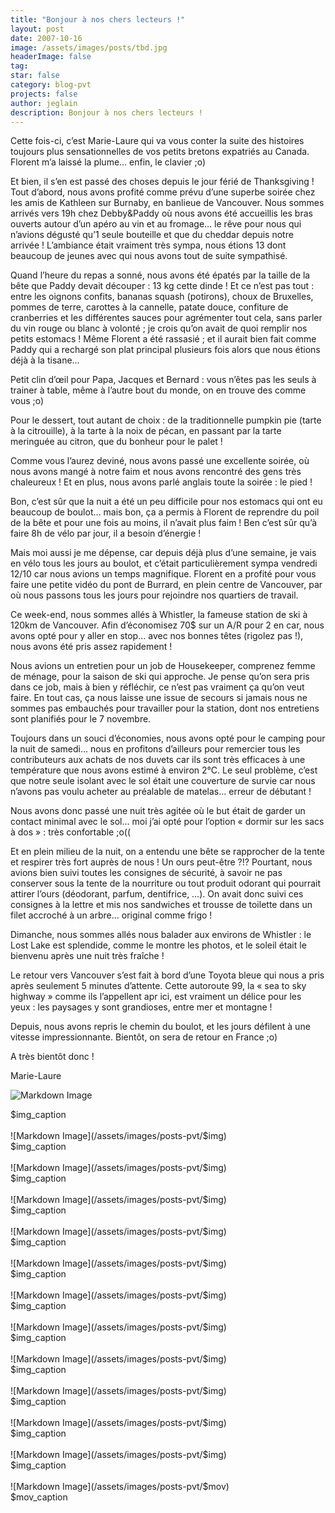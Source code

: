 ```yaml
---
title: "Bonjour à nos chers lecteurs !"
layout: post
date: 2007-10-16
image: /assets/images/posts/tbd.jpg
headerImage: false
tag:
star: false
category: blog-pvt
projects: false
author: jeglain
description: Bonjour à nos chers lecteurs !
---
```

Cette fois-ci, c’est Marie-Laure qui va vous conter la suite des
histoires toujours plus sensationnelles de vos petits bretons expatriés
au Canada. Florent m’a laissé la plume… enfin, le clavier ;o)

Et bien, il s’en est passé des choses depuis le jour férié de
Thanksgiving ! Tout d’abord, nous avons profité comme prévu d’une
superbe soirée chez les amis de Kathleen sur Burnaby, en banlieue de
Vancouver. Nous sommes arrivés vers 19h chez Debby&Paddy où nous avons
été accueillis les bras ouverts autour d’un apéro au vin et au
fromage… le rêve pour nous qui n’avions dégusté qu’1 seule
bouteille et que du cheddar depuis notre arrivée ! L’ambiance était
vraiment très sympa, nous étions 13 dont beaucoup de jeunes avec qui
nous avons tout de suite sympathisé.

Quand l’heure du repas a sonné, nous avons été épatés par la
taille de la bête que Paddy devait découper : 13 kg cette dinde ! Et
ce n’est pas tout : entre les oignons confits, bananas squash
(potirons), choux de Bruxelles, pommes de terre, carottes à la
cannelle, patate douce, confiture de cranberries et les différentes
sauces pour agrémenter tout cela, sans parler du vin rouge ou blanc à
volonté ; je crois qu’on avait de quoi remplir nos petits
estomacs ! Même Florent a été rassasié ; et il aurait bien fait
comme Paddy qui a rechargé son plat principal plusieurs fois alors que
nous étions déjà à la tisane… 

Petit clin d’œil pour Papa, Jacques et Bernard : vous n’êtes pas
les seuls à trainer à table, même à l’autre bout du monde, on en
trouve des comme vous ;o)

Pour le dessert, tout autant de choix : de la traditionnelle pumpkin
pie (tarte à la citrouille), à la tarte à la noix de pécan, en
passant par la tarte meringuée au citron, que du bonheur pour le
palet !

Comme vous l’aurez deviné, nous avons passé une excellente soirée,
où nous avons mangé à notre faim et nous avons rencontré des gens
très chaleureux ! Et en plus, nous avons parlé anglais toute la
soirée : le pied !

Bon, c’est sûr que la nuit a été un peu difficile pour nos estomacs
qui ont eu beaucoup de boulot… mais bon, ça a permis à Florent de
reprendre du poil de la bête et pour une fois au moins, il n’avait
plus faim ! Ben c’est sûr qu’à faire 8h de vélo par jour, il a
besoin d’énergie !

Mais moi aussi je me dépense, car depuis déjà plus d’une semaine,
je vais en vélo tous les jours au boulot, et c’était
particulièrement sympa vendredi 12/10 car nous avions un temps
magnifique. Florent en a profité pour vous faire une petite vidéo du
pont de Burrard, en plein centre de Vancouver, par où nous passons tous
les jours pour rejoindre nos quartiers de travail. 

Ce week-end, nous sommes allés à Whistler, la fameuse station de ski
à 120km de Vancouver. Afin d’économisez 70$ sur un A/R pour 2 en
car, nous avons opté pour y aller en stop… avec nos bonnes
têtes (rigolez pas !), nous avons été pris assez rapidement !

Nous avions un entretien pour un job de Housekeeper, comprenez femme de
ménage, pour la saison de ski qui approche. Je pense qu’on sera pris
dans ce job, mais à bien y réfléchir, ce n’est pas vraiment ça
qu’on veut faire. En tout cas, ça nous laisse une issue de secours si
jamais nous ne sommes pas embauchés pour travailler pour la station,
dont nos entretiens sont planifiés pour le 7 novembre.

Toujours dans un souci d’économies, nous avons opté pour le camping
pour la nuit de samedi… nous en profitons d’ailleurs pour remercier
tous les contributeurs aux achats de nos duvets car ils sont très
efficaces à une température que nous avons estimé à environ 2°C. Le
seul problème, c’est que notre seule isolant avec le sol était une
couverture de survie car nous n’avons pas voulu acheter au préalable
de matelas… erreur de débutant ! 

Nous avons donc passé une nuit très agitée où le but était de
garder un contact minimal avec le sol… moi j’ai opté pour
l’option « dormir sur les sacs à dos » : très confortable ;o((

Et en plein milieu de la nuit, on a entendu une bête se rapprocher de
la tente et respirer très fort auprès de nous ! Un ours
peut-être ?!? Pourtant, nous avions bien suivi toutes les consignes de
sécurité, à savoir ne pas conserver sous la tente de la nourriture ou
tout produit odorant qui pourrait attirer l’ours (déodorant, parfum,
dentifrice, …). On avait donc suivi ces consignes à la lettre et mis
nos sandwiches et trousse de toilette dans un filet accroché à un
arbre… original comme frigo !

Dimanche, nous sommes allés nous balader aux environs de Whistler : le
Lost Lake est splendide, comme le montre les photos, et le soleil était
le bienvenu après une nuit très fraîche !

Le retour vers Vancouver s’est fait à bord d’une Toyota bleue qui
nous a pris après seulement 5 minutes d’attente. Cette autoroute 99,
la « sea to sky highway » comme ils l’appellent apr ici, est
vraiment un délice pour les yeux : les paysages y sont grandioses,
entre mer et montagne !

Depuis, nous avons repris le chemin du boulot, et les jours défilent à
une vitesse impressionnante. Bientôt, on sera de retour en France ;o)

A très bientôt donc !

Marie-Laure

![Markdown Image](/assets/images/posts-pvt/$img)
<figcaption class="caption">$img_caption</figcaption>
<br>
![Markdown Image](/assets/images/posts-pvt/$img)
<figcaption class="caption">$img_caption</figcaption>
<br>
![Markdown Image](/assets/images/posts-pvt/$img)
<figcaption class="caption">$img_caption</figcaption>
<br>
![Markdown Image](/assets/images/posts-pvt/$img)
<figcaption class="caption">$img_caption</figcaption>
<br>
![Markdown Image](/assets/images/posts-pvt/$img)
<figcaption class="caption">$img_caption</figcaption>
<br>
![Markdown Image](/assets/images/posts-pvt/$img)
<figcaption class="caption">$img_caption</figcaption>
<br>
![Markdown Image](/assets/images/posts-pvt/$img)
<figcaption class="caption">$img_caption</figcaption>
<br>
![Markdown Image](/assets/images/posts-pvt/$img)
<figcaption class="caption">$img_caption</figcaption>
<br>
![Markdown Image](/assets/images/posts-pvt/$img)
<figcaption class="caption">$img_caption</figcaption>
<br>
![Markdown Image](/assets/images/posts-pvt/$img)
<figcaption class="caption">$img_caption</figcaption>
<br>
![Markdown Image](/assets/images/posts-pvt/$img)
<figcaption class="caption">$img_caption</figcaption>
<br>
![Markdown Image](/assets/images/posts-pvt/$img)
<figcaption class="caption">$img_caption</figcaption>
<br>
![Markdown Image](/assets/images/posts-pvt/$mov)
<figcaption class="caption">$mov_caption</figcaption>
<br>
